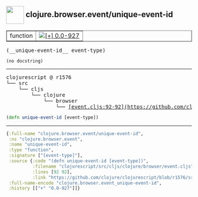 ## <img width="48px" valign="middle" src="http://i.imgur.com/Hi20huC.png"> clojure.browser.event/unique-event-id

 <table border="1">
<tr>
<td>function</td>
<td><a href="https://github.com/cljsinfo/api-refs/tree/0.0-927"><img valign="middle" alt="[+] 0.0-927" src="https://img.shields.io/badge/+-0.0--927-lightgrey.svg"></a> </td>
</tr>
</table>

 <samp>
(__unique-event-id__ event-type)<br>
</samp>

```
(no docstring)
```

---

 <pre>
clojurescript @ r1576
└── src
    └── cljs
        └── clojure
            └── browser
                └── <ins>[event.cljs:92-92](https://github.com/clojure/clojurescript/blob/r1576/src/cljs/clojure/browser/event.cljs#L92-L92)</ins>
</pre>

```clj
(defn unique-event-id [event-type])
```


---

```clj
{:full-name "clojure.browser.event/unique-event-id",
 :ns "clojure.browser.event",
 :name "unique-event-id",
 :type "function",
 :signature ["[event-type]"],
 :source {:code "(defn unique-event-id [event-type])",
          :filename "clojurescript/src/cljs/clojure/browser/event.cljs",
          :lines [92 92],
          :link "https://github.com/clojure/clojurescript/blob/r1576/src/cljs/clojure/browser/event.cljs#L92-L92"},
 :full-name-encode "clojure.browser.event_unique-event-id",
 :history [["+" "0.0-927"]]}

```
